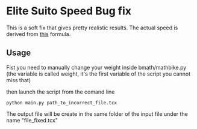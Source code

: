# Elite Suito Speed Bug fix

This is a soft fix that gives pretty realistic results. The actual speed is derived from [this](https://www.gribble.org/cycling/power_v_speed.html) formula.

## Usage

Fist you need to manually change your weight inside bmath/mathbike.py (the variable is called weight, it's the first variable of the script you cannot miss that)

then launch the script from the comand line

```
python main.py path_to_incorrect_file.tcx
```

The output file will be create in the same folder of the input file under the name "file_fixed.tcx"
